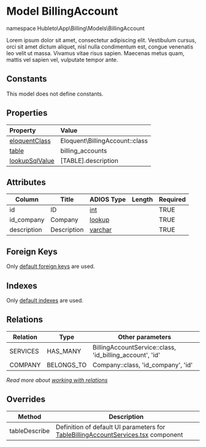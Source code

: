 # Model BillingAccount

namespace Hubleto\App\Billing\Models\BillingAccount

Lorem ipsum dolor sit amet, consectetur adipiscing elit. Vestibulum cursus, orci sit amet dictum aliquet, nisl nulla condimentum est, congue venenatis leo velit ut massa. Vivamus vitae risus sapien. Maecenas metus quam, mattis vel sapien vel, vulputate tempor ante.

## Constants

This model does not define constants.

## Properties

| Property                                                                                 | Value                          |
| :--------------------------------------------------------------------------------------- | :----------------------------- |
| [eloquentClass](https://docs.wai.blue/adios-framework/models/properties#eloquentClass)   | Eloquent\BillingAccount::class |
| [table](https://docs.wai.blue/adios-framework/models/properties#table)                   | billing_accounts               |
| [lookupSqlValue](https://docs.wai.blue/adios-framework/models/properties#lookupSqlValue) | [TABLE].description            |

## Attributes

| Column      | Title       | ADIOS Type                                                                 | Length | Required |
| ----------- | ----------- | -------------------------------------------------------------------------- | ------ | -------- |
| id          | ID          | [int](https://docs.wai.blue/adios-framework/models/attributes#int)         |        | TRUE     |
| id_company  | Company     | [lookup](https://docs.wai.blue/adios-framework/models/attributes#lookup)   |        | TRUE     |
| description | Description | [varchar](https://docs.wai.blue/adios-framework/models/attributes#varchar) |        | TRUE     |

## Foreign Keys

Only [default foreign keys](https://docs.wai.blue/adios-framework/default-foreign-keys) are used.

## Indexes

Only [default indexes](https://docs.wai.blue/adios-framework/default-indexes) are used.

## Relations

| Relation | Type       | Other parameters                                         |
| -------- | ---------- | -------------------------------------------------------- |
| SERVICES | HAS_MANY   | BillingAccountService::class, 'id_billing_account', 'id' |
| COMPANY  | BELONGS_TO | Company::class, 'id_company', 'id'                       |

*Read more about [working with relations](../../database-relations)*

## Overrides

| Method        | Description                                                                                                                       |
| ------------- | --------------------------------------------------------------------------------------------------------------------------------- |
| tableDescribe | Definition of default UI parameters for [TableBillingAccountServices.tsx](../components/table-billing-account-services) component |

